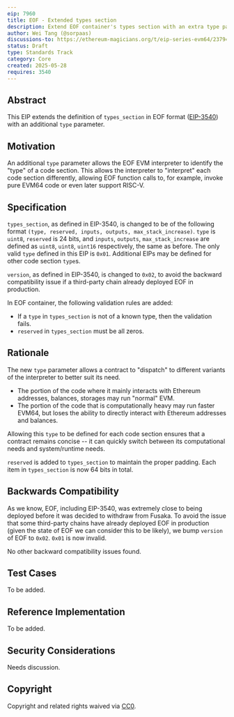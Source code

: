 ```yaml
---
eip: 7960
title: EOF - Extended types section
description: Extend EOF container's types section with an extra type parameter.
author: Wei Tang (@sorpaas)
discussions-to: https://ethereum-magicians.org/t/eip-series-evm64/23794
status: Draft
type: Standards Track
category: Core
created: 2025-05-28
requires: 3540
---
```


## Abstract

This EIP extends the definition of `types_section` in EOF format ([EIP-3540](./eip-3540.md)) with an additional `type` parameter.

## Motivation

An additional `type` parameter allows the EOF EVM interpreter to identify the "type" of a code section. This allows the interpreter to "interpret" each code section differently, allowing EOF function calls to, for example, invoke pure EVM64 code or even later support RISC-V.

## Specification

`types_section`, as defined in EIP-3540, is changed to be of the following format `(type, reserved, inputs, outputs, max_stack_increase)`. `type` is `uint8`, `reserved` is 24 bits, and `inputs`, `outputs`, `max_stack_increase` are defined as `uint8`, `uint8`, `uint16` respectively, the same as before. The only valid `type` defined in this EIP is `0x01`. Additional EIPs may be defined for other code section `type`s.

`version`, as defined in EIP-3540, is changed to `0x02`, to avoid the backward compatibility issue if a third-party chain already deployed EOF in production.

In EOF container, the following validation rules are added:

* If a `type` in `types_section` is not of a known type, then the validation fails.
* `reserved` in `types_section` must be all zeros.

## Rationale

The new `type` parameter allows a contract to "dispatch" to different variants of the interpreter to better suit its need.

* The portion of the code where it mainly interacts with Ethereum addresses, balances, storages may run "normal" EVM.
* The portion of the code that is computationally heavy may run faster EVM64, but loses the ability to directly interact with Ethereum addresses and balances.

Allowing this `type` to be defined for each code section ensures that a contract remains concise -- it can quickly switch between its computational needs and system/runtime needs.

`reserved` is added to `types_section` to maintain the proper padding. Each item in `types_section` is now 64 bits in total.

## Backwards Compatibility

As we know, EOF, including EIP-3540, was extremely close to being deployed before it was decided to withdraw from Fusaka. To avoid the issue that some third-party chains have already deployed EOF in production (given the state of EOF we can consider this to be likely), we bump `version` of EOF to `0x02`. `0x01` is now invalid.

No other backward compatibility issues found.

## Test Cases

To be added.

<!-- TODO -->

## Reference Implementation

To be added.

<!-- TODO -->

## Security Considerations

Needs discussion.

## Copyright

Copyright and related rights waived via [CC0](../LICENSE.md).
